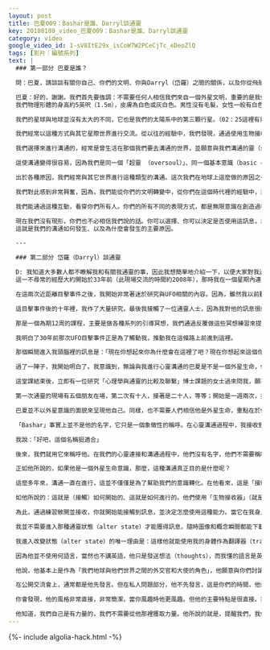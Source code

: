 ```yaml
---
layout: post
title: 巴夏009：Bashar是誰、Darryl談通靈
key: 20180109_video_巴夏009：Bashar是誰、Darryl談通靈
category: video
google_video_id: 1-sV8ItE29x_isCoW7W2PCeCjTc_eDeoZlQ
tags: [影片｜編號系列]
text: |
  ### 第一部分 巴夏是誰？

  問：巴夏，請談談有關你自己、你們的文明、你與Darryl（岱羅）之間的關係，以及你從飛船上傳遞這些訊息的真相。我們希望對此有個基本的認識，關於「你是誰、你是否為一個外星生命體、你如何開始通過Darryl與我們進行溝通的？」的認識。

  巴夏：好的，謝謝。我們首先要強調：不需要任何人相信我們來自一個外星文明，重要的是我們所傳遞的訊息內容。關鍵是：我們以這種方式所傳遞的訊息，是否對你們有助益。而關於「我們是誰、來自哪裡」 則不那麼重要。不過，在此申明後我要說的是，我們的確來自一個外星文明，我們稱之為「莎莎尼」，意思是「生命之光（living light）」。在我們的古語中，我們的星球叫做「艾莎莎尼」，這個名字的意思是「生命之光所在之地（place of living light）」。
  我們物理形體的身高約5英呎（1.5m），皮膚為白色或灰白色。男性沒有毛髮，女性一般有白色的毛髮，但有個體差異。我們的眼睛比人類的大。你們的UFO研究工程將我們歸類為「雜交生命體」。我們的基因庫由地球人和你們所稱的「灰人」（齊塔網罟星）人種基因庫組合而成。

  我們的星球與地球並沒有太大的不同，它也是我們的太陽系中的第三顆行星。（02：25這裡有幾句漏掉了，我沒聽出來。）我們沒有像地球一樣的季節變化。因為地軸的偏離度不大，因此週年維持在比較恆常的氣溫下，這種氣溫會使你們感覺更舒適。我們星球上有更多的水，空氣中的含氧量更高。假如你們來訪問我們的星球，你們可能會感到有點身體不適。我們星球的體積和引地，都略小於地球，氣候也更溫和舒適。

  我們經常以這種方式與其它星際世界進行交流。從以往的經驗中，我們發現，通過使用生物接收器、生物交流器（即你們所說的「媒介」或「管道」——他們對頻段敏感）進行溝通，比用科技方法溝通的效果更好，這有各種原因。首先，人類的物質身體本身就是個完美的設計品，它只要經過訓練就能夠接收到心靈交流訊息。另外，它還涉及到一個「轉世」的問題。我們其實並不是你們所說的「外星人（alien）」，我們對你們的世界有足夠的理解，因此能用你們可以理解的方式來交流。

  我們選擇來進行溝通的，經常是曾生活在那個我們要去溝通的世界，並願意與我們溝通的靈（sprite）。對於地球來說，這個「管道」，即你們所知的人類岱羅（Darryl）。從你們的角度來看，他實際上就是我的過去生（past life）。以時空層結構體而言，我就是他的「未來自我」。我具有一種能力，即能與過去的我（即管道岱羅）進行溝通。

  這使溝通變得很容易，因為我們是同一個「超靈 （oversoul）」、同一個基本意識（basic conscousness），但分別存在於不同時間、不同地方、不同維度世界。目的是行使這個「橋樑和紐帶（bridge-link）」的任務。使得來自於我們這個層面、這個世界、這個維度的溝通，能在你們的層面、你們的維度世界裡發生。

  出於各種原因，我們經常與其它世界進行這種類型的溝通。這次我們在地球上這麼做的原因之一是：你們星球正在發生偉大的改變，很多意識的、覺知的、理解和看法都在發生改變，靈性在成長。

  我們對此感到非常興奮，因為，我們能從你們的文明轉變中，從你們在這個時代裡的經驗中，來向你們學習。你們星球文明內的差異和你們不同的文化，在很多方面都是獨特的。

  我們能通過這種互動，看穿你們所有人。你們的所有不同的表現方式，都是無限意識在創造過程中豐富的自我表達。因此，我們總是在極大的興奮中與其他生命體、其它世界、其它文化、其它比如你們的文明進行這種溝通，以建立一種中性的、有益的關係，來分享我們的觀點（perspective）。這些觀點是我們在成長過程中獲得的，且對我們有助益的。把我們這些觀點、想法提供給你們，而你們自己來選擇，這些對我們有用的是否對你們也有用。不一定都有用。所以，你們不需要採納我們所說的任何話，只要把我們的溝通僅僅看作是邁向星際接觸與互動的第一步，是建立起星際外交關係的基礎。這使你能以你願意的任何方式，來對待我們所說的話、我們所分享的觀點和概念。

  現在我們沒有現形，你們也不必相信我們說的話。你可以選擇、你可以決定是否使用這訊息，以及是否有幫助。當你們的轉變，達到了與我們接近的振動頻率，就會有更多互動的機會，即直接的、具體的、物理性的接觸發生。這將在未來幾十年裡發生。
  這就是我們的溝通如何發生、以及為什麼會發生的主要原因。

  ---

  ### 第二部分 岱羅（Darryl）談通靈

  D: 我知道大多數人都不瞭解我和有關我通靈的事，因此我想簡單地介紹一下，以便大家對我通靈巴夏訊息的背景有個基本的瞭解，我也將會說說我個人對此的一些看法。
  這一不尋常的經歷大約開始於33年前（此現場交流的時間約2008年），那時我在一個星期內連續兩次，在白天和幾個朋友們一起近距離目擊了UFO。他們第一次距離我約150英呎遠，第二次約70英呎遠。兩次所見的太空船都是正三角形的，各邊長大約是20-30尺。

  在這兩次近距離目擊事件之後，我開始非常著迷於研究與UFO相關的內容。因為，雖然我以前聽人們談論過UFO，但極少有人親眼見過，而現在我卻親眼目擊了，我知道它是存在的。所以，我開始查閱了大量與UFO有關的書籍，它們涉及了與UFO相關的很多方面的內容。與UFO相關的書架上有很多心靈和物理學方面的書，有些講如何與UFO建立心靈聯繫、那裡到底存在什麼，等等。我對所有這些內容都非常著迷。

  這目擊事件後的十年裡，我作了大量研究，最後我接觸了一位通靈人士，因為我對他的訊息很感興趣，所以我聽了他六個月的課。其實是有其他生命體（entity）進入他的身體，來講授通靈課程的。我參加這個課程時，並不是想成為一位靈通者，我只是想看看這個課程接下來會有什麼新內容，因為我不知道後面要教什麼。

  那是一個為期12周的課程，主要是做各種系列的引導冥想，我們通過反覆做這些冥想練習來提高意識。這個課程進行到了一半時，發生了很多不尋常的情況，有一些特殊的情況發生了。在一節課上，當我進入深度冥想狀態時，突然感覺到好像是有一個訊息包下載到我頭腦裡，一些與巴夏有關的前世記憶忽然打開了，這包括了在這一生開始之前與巴夏進行的協議。

  我明白了30年前那次UFO目擊事件正是為了觸動我，推動我在這條路上前進到這裡。

  那個瞬間進入我頭腦裡的訊息是：「現在你想起來你為什麼會在這裡了吧？現在你想起來這個你之前訂下的協議了吧？那是你以前想要做的事，現在它為你提供了一個機會。」這一切突然清晰起來了。但當時我不得不停下來想一會兒，因為我不確定到底是怎麼回事。是冥想狀態接收到的訊息嗎？還是我自己胡思亂造的東西？

  過了一陣子，我開始明白了。我意識到，無論與我進行心靈溝通的巴夏是不是一個外星生命，他是不是我意識的一部分，這些都不重要。重要的是：通靈狀態是我們的一種自然狀態，我們一旦進入這種狀態，就能為自己帶入不同層次的訊息，帶入關於自我不同部分的認識，這些能幫助人們在生活中進行正面的意識轉化。明白了這個以後，我才決定繼續在通靈方面前進，看看這是怎麼回事。

  這堂課結束後，立即有一位研究「心理學與通靈的比較及聯繫」博士課題的女士過來問我，願不願意成為她研究的對象。我說：「沒問題，那麼要怎麼做呢？」她邀請我去客廳，對我說，我們將找來幾個朋友在現場通過我向巴夏提問，然後讓人們記錄下我說的話。我說「好的。」

  第一次通靈的現場有五個朋友在場，第二次有十人，接著是二十人，等等；開始是一週兩次，接著是一週三次，後來不得不租專門的場地，因為參加的人數急劇增加…這是23年前的事了，從那以後，我被不同的人們邀請到世界各地進行現場通靈會，人數最多的一次是在日本的通靈會，那次有超過一千一百多人參加。就這樣一直繼續了23年，我應人們的要求去現場通靈。

  巴夏並不以外星意識的面貌來呈現他自己。同樣，也不需要人們相信他是外星生命，重點在於他的訊息對人們有沒有幫助，應用於生活有沒有好的作用。如果對你沒作用，那麼你可能需要其它訊息。不過大多數人都反應說：將巴夏的訊息應用於生活，確實能有正面的改變發生，這正如巴夏說的那樣。

  「Bashar」事實上並不是他的名字，它只是一個象徵性的稱呼。在心靈溝通過程中，我接收到過他的名字，但是我無法用語言表達出來。其實，選擇「Bashar」作為他的代稱，與我自己的背景有關。通靈會開始後過了幾年，有個人忽然過來跟我說：「你知不知道，Bashar是一個代表性稱呼？」我說：「我不知道。」他說：「我指的就是你通靈訊息來源的那一位。」

  我說：「好吧，這個名稱挺適合」

  後來，我們就用它來稱呼他。在我們的心靈連接和溝通過程中，他們沒有名字，他們不需要稱呼。但是他們理解：人們需要以名字來稱呼彼此，所以，他們同意了使用「Bashar」作為他們的名字，也只是我們溝通時才這樣使用。（註：由上面巴夏獨白可知，「他」和「他們」其實是一樣的。）

  正如他所說的，如果他是一個外星生命意識，那麼，這種溝通真正目的是什麼呢？

  這麼多年來，溝通一直在進行，這並不僅僅是為了幫助我們的意識轉化。在他看來，這是「接觸（contact）」的第一個階段，接觸最終會以具體的物理形式發生在我們的世界裡。

  如他所說的：這就是（接觸）如何開始的、這就是如何進行的。他們使用「生物接收器」（就是人）來溝通。他們覺得這種方式更高效，因為我們都能連接上一定的意識層次。所以，當我們達到某種經驗的水平，我們就能改變頭腦的頻率。他們能獲取這種變化的結果，在此基礎上，他們就會與我們產生接觸，開始給我們傳送心靈訊息。

  為此，通過練習敞開並接收，你就開始能接觸到訊息，並決定怎麼使用這種能力。當它在我身上發生時，我決定充當人類與巴夏溝通的「電話」，這樣，巴夏就能跟你們講電話了。

  我並不需要進入那種通靈狀態（alter state）才能獲得訊息，隨時圖像和概念瞬間都能下載到我的頭腦。比如，當我問他，他的飛船的運作原理是怎樣的？只要一秒鐘的時間，那些訊息就下載到我頭腦裡了，但寫出來卻花了我三個小時。所以，我自己是這樣直接與他心靈溝通的。

  我進入改變狀態（alter state）的唯一理由是：這樣他就能使用我的身體作為翻譯器（translationdevice），對你們說話。

  因為他並不使用何語言，當然也不講英語，他只是發送想法（thoughts），而我懂的語言是英語，所以我的大腦對訊息處理後用英語表達出來。我見過巴夏通過另一個管道（一位日本女人）來傳訊，那個管道講的是日語，但我能看出那個訊息源的人格和風格，那個絕對是巴夏，絲毫不差。所以，他偶爾也會通過其它幾個管道來傳訊，不過現在沒有了，因為日程已被改變。當有人開始靈通時，通常會發生此類事情，用來幫助其他人能通靈到其它生命體。

  他說，他基本上是作為「我們地球與他們世界之間的外交官和大使的角色」，他願意與你們討論任何一個你們覺得重要的問題，即使在大型私人交流會上也如此。

  在公開交流會上，通常都是他先發言。但在私人問題部分，他不先發言，這是你們的時間，他想要確保你們能談論你們想要的主題和問題，想談什麼主題你們隨意選擇。所以，在私人問題時間段，開始時他只問個好，就不再說話了。要談什麼話題由你們自己選擇，由你們提出問題來，想談什麼就談什麼，就像和一個朋友交談那樣。

  你會發現，他的風格非常直接，非常簡潔，當你風趣時他更風趣。但他的主要特點是很直接。我最喜歡他訊息的一點是：現在全球掀起的「新世界」主題，這個有點被濫用了的概念裡，有很多內容。巴夏主要解釋這些內容。他基本上是從物理學的角度來告訴你：為什麼你這麼做就會有那樣對應的後果或效果，這種方式非常好。因為，他所做的這項工作，需要把自己置身於這項工作之外。

  他知道，我們自己是有力量的，我們不需要從他那裡獲取力量。他所說的就是，提醒我們，我們自己是有力量的，當我們想使用這些力量時就能對生活產生幫助。
---
```


{%- include algolia-hack.html -%}
